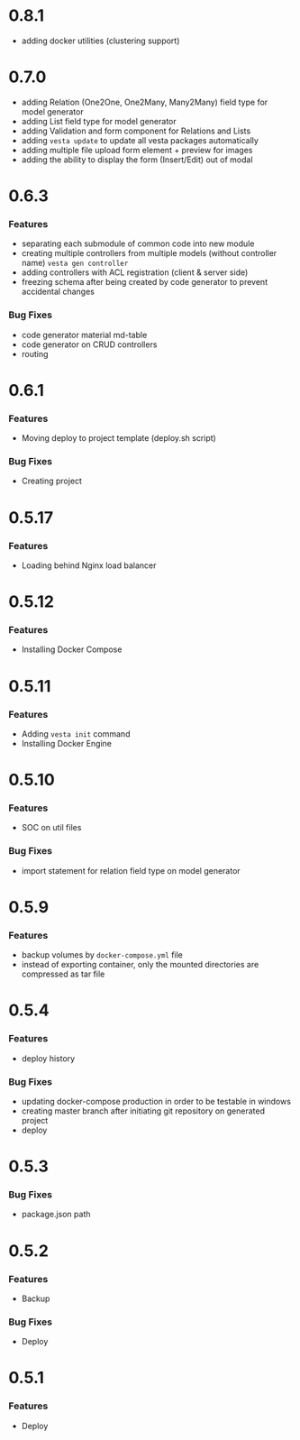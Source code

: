 # 0.8.1
* adding docker utilities (clustering support)


# 0.7.0
* adding Relation (One2One, One2Many, Many2Many) field type for model generator 
* adding List field type for model generator 
* adding Validation and form component for Relations and Lists
* adding `vesta update` to update all vesta packages automatically
* adding multiple file upload form element + preview for images
* adding the ability to display the form (Insert/Edit) out of modal

# 0.6.3

### Features
* separating each submodule of common code into new module
* creating multiple controllers from multiple models (without controller name) `vesta gen controller`
* adding controllers with ACL registration (client & server side)
* freezing schema after being created by code generator to prevent accidental changes

### Bug Fixes
* code generator material md-table
* code generator on CRUD controllers 
* routing  

# 0.6.1

### Features
* Moving deploy to project template (deploy.sh script)

### Bug Fixes
* Creating project 

# 0.5.17

### Features
* Loading behind Nginx load balancer



# 0.5.12

### Features
* Installing Docker Compose

# 0.5.11

### Features
* Adding `vesta init` command
* Installing Docker Engine


# 0.5.10

### Features
* SOC on util files 

### Bug Fixes
* import statement for relation field type on model generator


# 0.5.9

### Features
* backup volumes by `docker-compose.yml` file
* instead of exporting container, only the mounted directories are compressed as tar file

# 0.5.4

### Features
* deploy history

### Bug Fixes
* updating docker-compose production in order to be testable in windows
* creating master branch after initiating git repository on generated project
* deploy

# 0.5.3

### Bug Fixes
* package.json path

# 0.5.2

### Features
* Backup

### Bug Fixes
* Deploy

# 0.5.1

### Features
* Deploy
